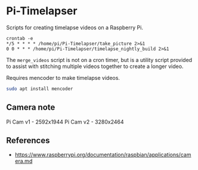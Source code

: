 # Pi-Timelapser

Scripts for creating timelapse videos on a Raspberry Pi.

```text
crontab -e
*/5 * * * * /home/pi/Pi-Timelapser/take_picture 2>&1
0 0 * * * /home/pi/Pi-Timelapser/timelapse_nightly_build 2>&1
```

The `merge_videos` script is not on a cron timer, but
is a utility script provided to assist with stitching multiple
videos together to create a longer video.

Requires mencoder to make timelapse videos.

```bash
sudo apt install mencoder
```

## Camera note

Pi Cam v1 - 2592x1944
Pi Cam v2 - 3280x2464


## References

- https://www.raspberrypi.org/documentation/raspbian/applications/camera.md